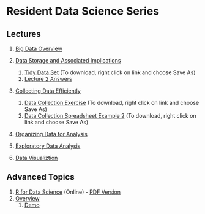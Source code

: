 Resident Data Science Series
================

Lectures
--------

1.  [Big Data Overview](https://bgulbis.github.io/Resident_Data_Science/lecture_01.html)
2.  [Data Storage and Associated Implications](https://bgulbis.github.io/Resident_Data_Science/lecture_02.html)
    1.  [Tidy Data Set](https://raw.githubusercontent.com/bgulbis/Resident_Data_Science/master/lecture_02_data_tidy.csv) (To download, right click on link and choose Save As)
    2.  [Lecture 2 Answers](https://bgulbis.github.io/Resident_Data_Science/lecture_02-notebook.nb.html)

3.  [Collecting Data Efficiently](https://bgulbis.github.io/Resident_Data_Science/lecture_03.html)
    1.  [Data Collection Exercise](https://github.com/bgulbis/Resident_Data_Science/blob/master/lecture_03_example_01_data_collection.xlsx) (To download, right click on link and choose Save As)
    2.  [Data Collection Spreadsheet Example 2](https://github.com/bgulbis/Resident_Data_Science/blob/master/lecture_03_example_02_data_collection.xlsx) (To download, right click on link and choose Save As)

4.  [Organizing Data for Analysis](https://bgulbis.github.io/Resident_Data_Science/lecture_04.html)
5.  [Exploratory Data Analysis](https://bgulbis.github.io/Resident_Data_Science/lecture_05.html)
6.  [Data Visualiztion](https://bgulbis.github.io/Resident_Data_Science/lecture_06.html)

Advanced Topics
---------------

1.  [R for Data Science](http://r4ds.had.co.nz/) (Online) - [PDF Version](https://github.com/bgulbis/Resident_Data_Science/raw/master/R_for_Data_Science.pdf)
2.  [Overview](https://github.com/bgulbis/Resident_Data_Science/blob/master/advanced_01.md)
    1.  [Demo](https://github.com/bgulbis/Resident_Data_Science/blob/master/demo.md)
